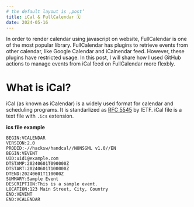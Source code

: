 ```yaml
---
# the default layout is ‚post‘
title: iCal & FullCalendar 🗓
date: 2024-05-16
---
```


In order to render calendar using javascript on website, FullCalendar is one of the most popular library.
FullCalendar has plugins to retrieve events from other calendar, like Google Calendar and iCalnendar feed. However, these plugins have restricted usage. In this post, I will share how I used GitHub actions to manage events from iCal feed on FullCalendar more flexbly.

# What is iCal?
iCal (as known as iCalendar) is a widely used format for calendar and scheduling programs. It is standarlized as [RFC 5545](https://www.rfc-editor.org/rfc/rfc5455.html) by IETF. 
iCal file is a text file with `.ics` extension.

**ics file example**
```ics
BEGIN:VCALENDAR
VERSION:2.0
PRODID:-//hacksw/handcal//NONSGML v1.0//EN
BEGIN:VEVENT
UID:uid1@example.com
DTSTAMP:20240601T090000Z
DTSTART:20240601T100000Z
DTEND:20240601T110000Z
SUMMARY:Sample Event
DESCRIPTION:This is a sample event.
LOCATION:123 Main Street, City, Country
END:VEVENT
END:VCALENDAR
```
